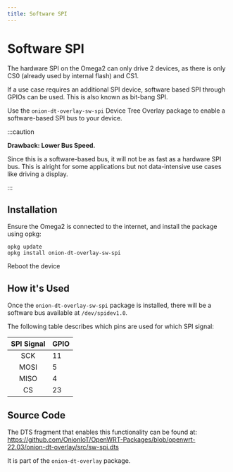 ```yaml
---
title: Software SPI
---
```


# Software SPI

The hardware SPI on the Omega2 can only drive 2 devices, as there is only CS0 (already used by internal flash) and CS1.

If a use case requires an additional SPI device, software based SPI through GPIOs can be used. This is also known as bit-bang SPI.

Use the `onion-dt-overlay-sw-spi` Device Tree Overlay package to enable a software-based SPI bus to your device.

:::caution

**Drawback: Lower Bus Speed.** 

Since this is a software-based bus, it will not be as fast as a hardware SPI bus. This is alright for some applications but not data-intensive use cases like driving a display.

:::

## Installation

Ensure the Omega2 is connected to the internet, and install the package using opkg:

```
opkg update
opkg install onion-dt-overlay-sw-spi
```

Reboot the device 

## How it's Used

Once the `onion-dt-overlay-sw-spi` package is installed, there will be a software bus available at `/dev/spidev1.0`.

<!-- TODO: confirm the above device path! -->

The following table describes which pins are used for which SPI signal:

| SPI Signal | GPIO |
|:----------:|------|
| SCK        | 11   |
| MOSI       | 5    |
| MISO       | 4    |
| CS         | 23   |

## Source Code

The DTS fragment that enables this functionality can be found at: https://github.com/OnionIoT/OpenWRT-Packages/blob/openwrt-22.03/onion-dt-overlay/src/sw-spi.dts

It is part of the `onion-dt-overlay` package.